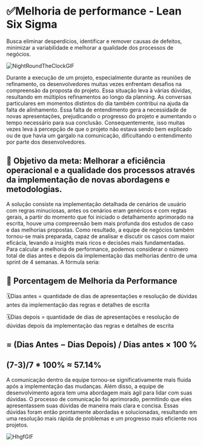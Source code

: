 # ✅Melhoria de performance - Lean Six Sigma

Busca eliminar desperdícios, identificar e remover causas de defeitos, minimizar a variabilidade e melhorar a qualidade dos processos de negócios.


![NightRoundTheClockGIF](https://github.com/BertaT2C/Melhoria_no_entendimento_dos_cenarios_de_usuarios/assets/99225701/0469edea-70be-4d57-8dc2-4251304cf068)



Durante a execução de um projeto, especialmente durante as reuniões de refinamento, os desenvolvedores muitas vezes enfrentam desafios na compreensão
da proposta do projeto.
Essa situação leva à várias dúvidas, resultando em múltiplos refinamentos ao longo da planning. As conversas particulares em momentos distintos do dia também 
contribui na ajuda da falta de alinhamento. 
Essa falta de entendimento gera a necessidade de novas apresentações, prejudicando o progresso do projeto e aumentando o tempo necessário para sua conclusão.
Consequentemente, isso muitas vezes leva à percepção de que o projeto não estava sendo bem explicado ou de que havia um gargalo na comunicação, dificultando 
  o entendimento por parte dos desenvolvedores.

## 🟰 Objetivo da meta: Melhorar a eficiência operacional e a qualidade dos processos através da implementação de novas abordagens e metodologias.
A soluçāo consiste na implementação detalhada de cenários de usuário com regras minuciosas, antes os cenários eram genéricos e com regtas gerais, a partir do momento que foi iniciado o detalhamento aprimorado na escrita, houve uma compreensão bem mais profunda dos estudos de caso e das melhorias propostas. Como resultado, a equipe de negócios também tornou-se mais preparada, capaz de analisar e discutir os casos com maior eficácia, levando a insights mais ricos e decisões mais fundamentadas.
Para calcular a melhoria de performance, podemos considerar o número total de dias antes e depois da implementação das melhorias dentro de uma sprint de 4 semanas. A fórmula seria:

## 🟰 Porcentagem de Melhoria da Performance

🗓️Dias antes = quantidade de dias de apresentações e resolução de dúvidas antes da implementação das regras e detalhes de escrita
<br>

🗓️Dias depois = quantidade de dias de apresentações e resolução de dúvidas depois da implementação das regras e detalhes de escrita
<br>

## = (Dias Antes − Dias Depois) / Dias antes × 100 %
## (7-3)/7 * 100% ≈ 57.14%

A comunicação dentro da equipe tornou-se significativamente mais fluida após a implementação das mudanças.
Além disso, a equipe de desenvolvimento agora tem uma abordagem mais ágil para lidar com suas dúvidas. O processo de comunicação foi aprimorado, permitindo que eles apresentassem suas dúvidas de maneira mais clara e concisa. Essas dúvidas foram então prontamente abordadas e solucionadas, resultando em uma resolução mais rápida de problemas e um progresso mais eficiente nos projetos.

![HhgfGIF](https://github.com/BertaT2C/Melhoria_no_entendimento_dos_cenarios_de_usuarios/assets/99225701/a1e9f792-dba1-4ab9-befc-a7254353696c)



